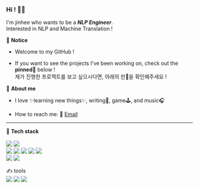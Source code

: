 
### Hi ! 🙋‍♀️ 
I'm jinhee who wants to be a _**NLP Engineer**_.    
Interested in NLP and Machine Translation !

🌟 **Notice**   
* Welcome to my GitHub !   

* If you want to see the projects I've been working on, check out the **pinned**📌 below !   
  제가 진행한 프로젝트를 보고 싶으시다면, 아래의 핀📌을 확인해주세요 !

🌈 **About me**  
* I love ✨learning new things✨, writing📝, game🕹, and music🎧  

* How to reach me: 📧 [Email](oao3398@gmail.com)  
               
* * *

💎 **Tech stack**    
<br>
<img src="https://img.shields.io/badge/Python-3776AB?style=flat-square&logo=Python&logoColor=white" />
<img src="https://img.shields.io/badge/C-A8B9CC?style=flat-square&logo=C&logoColor=white" />   
<img src="https://img.shields.io/badge/Numpy-013243?style=flat-square&logo=Numpy&logoColor=white" />
<img src="https://img.shields.io/badge/Pandas-150458?style=flat-square&logo=Pandas&logoColor=white" />
<img src="https://img.shields.io/badge/TensorFlow-FF6F00?style=flat-square&logo=TensorFlow&logoColor=white" />
<img src="https://img.shields.io/badge/PyTorch-EE4C2C?style=flat-square&logo=PyTorch&logoColor=white" />
<img src="https://img.shields.io/badge/Keras-D00000?style=flat-square&logo=Keras&logoColor=white" />   
<img src="https://img.shields.io/badge/MySQL-4479A1?style=flat-square&logo=MySQL&logoColor=white" />
<img src="https://img.shields.io/badge/Flask-000000?style=flat-square&logo=Flask&logoColor=white" />
  

✍️ tools   
<img src="https://img.shields.io/badge/Git-F05032?style=flat-square&logo=Git&logoColor=white" />
<img src="https://img.shields.io/badge/GitHub-181717?style=flat-square&logo=GitHub&logoColor=white" />
<img src="https://img.shields.io/badge/Notion-000000?style=flat-square&logo=Notion&logoColor=white" />




<!--
**zzhenxi/zzhenxi** is a ✨ _special_ ✨ repository because its `README.md` (this file) appears on your GitHub profile.

Here are some ideas to get you started:

- 🔭 I’m currently working on ...
- 🌱 I’m currently learning ...
- 👯 I’m looking to collaborate on ...
- 🤔 I’m looking for help with ...
- 💬 Ask me about ...
- 📫 How to reach me: ...
- 😄 Pronouns: ...
- ⚡ Fun fact: ...
-->
